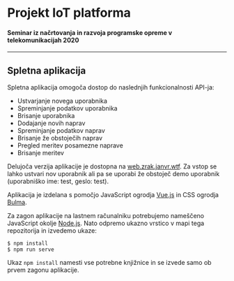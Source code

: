 # Projekt IoT platforma
#### Seminar iz načrtovanja in razvoja programske opreme v telekomunikacijah 2020
---
## Spletna aplikacija
Spletna aplikacija omogoča dostop do naslednjih funkcionalnosti API-ja:
- Ustvarjanje novega uporabnika
- Spreminjanje podatkov uporabnika
- Brisanje uporabnika
- Dodajanje novih naprav
- Spreminjanje podatkov naprav
- Brisanje že obstoječih naprav
- Pregled meritev posamezne naprave
- Brisanje meritev

Delujoča verzija aplikacije je dostopna na [web.zrak.janvr.wtf](https://web.zrak.janvr.wtf). Za vstop se lahko ustvari nov uporabnik ali pa se uporabi že obstoječ demo uporabnik (uporabniško ime: test, geslo: test).

Aplikacija je izdelana s pomočjo JavaScript ogrodja [Vue.js](https://vuejs.org) in CSS ogrodja [Bulma](https://bulma.io). 

Za zagon aplikacije na lastnem računalniku potrebujemo nameščeno JavaScript okolje [Node.js](https://nodejs.org). Nato odpremo ukazno vrstico v mapi tega repozitorija in izvedemo ukaze:
```
$ npm install
$ npm run serve
```
Ukaz ```npm install``` namesti vse potrebne knjižnice in se izvede samo ob prvem zagonu aplikacije.